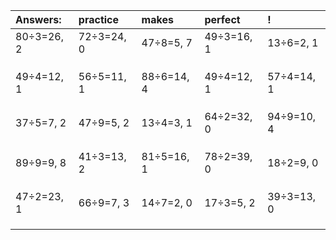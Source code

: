| Answers: | practice | makes | perfect | ! |
| :--- | :--- | :--- | :--- | :--- |
| 80÷3=26, 2 | 72÷3=24, 0 | 47÷8=5, 7 | 49÷3=16, 1 | 13÷6=2, 1 | 
|   |   |   |   |   | 
|   |   |   |   |   | 
|   |   |   |   |   | 
| 49÷4=12, 1 | 56÷5=11, 1 | 88÷6=14, 4 | 49÷4=12, 1 | 57÷4=14, 1 | 
|   |   |   |   |   | 
|   |   |   |   |   | 
|   |   |   |   |   | 
| 37÷5=7, 2 | 47÷9=5, 2 | 13÷4=3, 1 | 64÷2=32, 0 | 94÷9=10, 4 | 
|   |   |   |   |   | 
|   |   |   |   |   | 
|   |   |   |   |   | 
| 89÷9=9, 8 | 41÷3=13, 2 | 81÷5=16, 1 | 78÷2=39, 0 | 18÷2=9, 0 | 
|   |   |   |   |   | 
|   |   |   |   |   | 
|   |   |   |   |   | 
| 47÷2=23, 1 | 66÷9=7, 3 | 14÷7=2, 0 | 17÷3=5, 2 | 39÷3=13, 0 | 
|   |   |   |   |   | 
|   |   |   |   |   | 
|   |   |   |   |   | 
